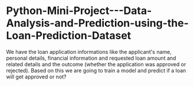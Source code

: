 # Python-Mini-Project---Data-Analysis-and-Prediction-using-the-Loan-Prediction-Dataset
We have the loan application informations like the applicant's name, personal details, financial information and requested loan amount and related details and the outcome (whether the application was approved or rejected). Based on this we are going to train a model and predict if a loan will get approved or not?
